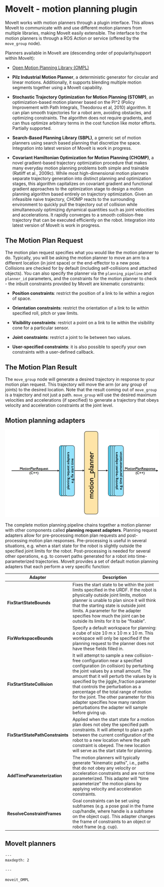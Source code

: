 # MoveIt - motion planning plugin

MoveIt works with motion planners through a plugin interface. This allows MoveIt to communicate with and use different motion planners from multiple libraries, making MoveIt easily extensible. The interface to the motion planners is through a ROS Action or service (offered by the `move_group` node). 

Planners available in MoveIt are (descending order of popularity/support within MoveIt):
- [Open Motion Planning Library (OMPL)](moveit_OMPL.md)

- **Pilz Industrial Motion Planner**, a deterministic generator for circular and linear motions. Additionally, it supports blending multiple motion segments together using a MoveIt capability.

- **Stochastic Trajectory Optimization for Motion Planning (STOMP)**, an optimization-based motion planner based on the PI^2 (Policy Improvement with Path Integrals, Theodorou et al, 2010) algorithm. It can plan smooth trajectories for a robot arm, avoiding obstacles, and optimizing constraints. The algorithm does not require gradients, and can thus optimize arbitrary terms in the cost function like motor efforts. Partially supported. 

- **Search-Based Planning Library (SBPL)**, a generic set of motion planners using search based planning that discretize the space. Integration into latest version of MoveIt is work in progress.

- **Covariant Hamiltonian Optimization for Motion Planning (CHOMP)**, a novel gradient-based trajectory optimization procedure that makes many everyday motion planning problems both simple and trainable (Ratliff et al., 2009c). While most high-dimensional motion planners separate trajectory generation into distinct planning and optimization stages, this algorithm capitalizes on covariant gradient and functional gradient approaches to the optimization stage to design a motion planning algorithm based entirely on trajectory optimization. Given an infeasible naive trajectory, CHOMP reacts to the surrounding environment to quickly pull the trajectory out of collision while simultaneously optimizing dynamical quantities such as joint velocities and accelerations. It rapidly converges to a smooth collision-free trajectory that can be executed efficiently on the robot. Integration into latest version of MoveIt is work in progress.

## The Motion Plan Request

The motion plan request specifies what you would like the motion planner to do. Typically, you will be asking the motion planner to move an arm to a different location (in joint space) or the end-effector to a new pose. Collisions are checked for by default (including self-collisions and attached objects). You can also specify the planner via the `planning_pipeline` and `planner_id` parameters, and the constraints for the motion planner to check - the inbuilt constraints provided by MoveIt are kinematic constraints:

- **Position constraints**: restrict the position of a link to lie within a region of space.

- **Orientation constraints**: restrict the orientation of a link to lie within specified roll, pitch or yaw limits.

- **Visibility constraints**: restrict a point on a link to lie within the visibility cone for a particular sensor.

- **Joint constraints**: restrict a joint to lie between two values.

- **User-specified constraints**: it is also possible to specify your own constraints with a user-defined callback.

## The Motion Plan Result

The `move_group` node will generate a desired trajectory in response to your motion plan request. This trajectory will move the arm (or any group of joints) to the desired location. Note that the result coming out of `move_group` is a trajectory and not just a path. `move_group` will use the desired maximum velocities and accelerations (if specified) to generate a trajectory that obeys velocity and acceleration constraints at the joint level.

## Motion planning adapters

![motion planning adapters](./images/motion_planner.png)

The complete motion planning pipeline chains together a motion planner with other components called **planning request adapters**. Planning request adapters allow for pre-processing motion plan requests and post-processing motion plan responses. Pre-processing is useful in several situations, e.g. when a start state for the robot is slightly outside the specified joint limits for the robot. Post-processing is needed for several other operations, e.g. to convert paths generated for a robot into time-parameterized trajectories. MoveIt provides a set of default motion planning adapters that each perform a very specific function:

| Adapter                          | Description|
|----------------------------------|-----------------------------------------------------------------------------------------------------------------------------------------------------------------------------------------------------------------------------------------------------------------------------------------------------------------------------------------------------------------------------------------------------------------------------------------------------------------------------|
| **FixStartStateBounds**  | Fixes the start state to be within the joint limits specified in the URDF. If the robot is physically outside joint limits, motion planner is unable to plan since it will think that the starting state is outside joint limits.  A parameter for the adapter specifies how much the joint can be outside its limits for it to be “fixable”.|
| **FixWorkspaceBounds** | Specify a default workspace for planning: a cube of size 10 m x 10 m x 10 m. This workspace will only be specified if the planning request to the planner does not have these fields filled in.|
| **FixStartStateCollision**   | It will attempt to sample a new collision-free configuration near a specified configuration (in collision) by perturbing the joint values by a small amount. The amount that it will perturb the values by is specified by the  jiggle_fraction parameter that controls the perturbation as a percentage of the total range of motion for the joint. The other parameter for this adapter specifies how many random perturbations the adapter will sample before giving up. |
| **FixStartStatePathConstraints** | Applied when the start state for a motion plan does not obey the specified path constraints. It will attempt to plan a path between the current configuration of the robot to a new location where the path constraint is obeyed. The new location will serve as the start state for planning.|
| **AddTimeParameterization**  | The motion planners will typically generate “kinematic paths”, i.e., paths that do not obey any velocity or acceleration constraints and are not time parameterized. This adapter will “time parameterize” the motion plans by applying velocity and acceleration constraints. |
| **ResolveConstraintFrames**  | Goal constraints can be set using subframes (e.g. a pose goal in the frame cup/handle, where handle is a subframe on the object cup). This adapter changes the frame of constraints to an object or robot frame (e.g. cup).|

## MoveIt planners

```{toctree}
---
maxdepth: 2

---

moveit_OMPL
```